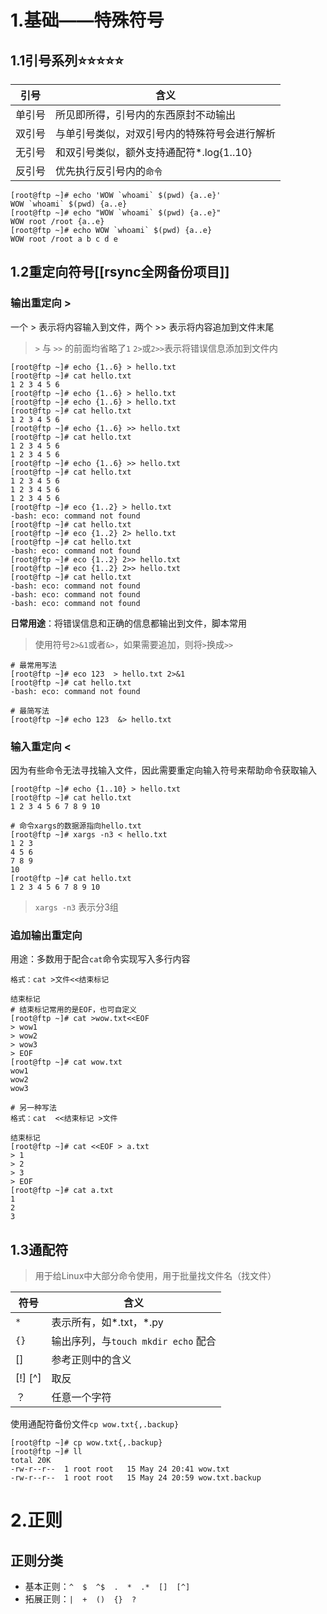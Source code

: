 # 1.基础——特殊符号
## 1.1引号系列⭐⭐⭐⭐⭐

| 引号  | 含义                         |
| --- | -------------------------- |
| 单引号 | 所见即所得，引号内的东西原封不动输出         |
| 双引号 | 与单引号类似，对双引号内的特殊符号会进行解析     |
| 无引号 | 和双引号类似，额外支持通配符*.log{1..10} |
| 反引号 | 优先执行反引号内的`命令`              |
```shell
[root@ftp ~]# echo 'WOW `whoami` $(pwd) {a..e}'
WOW `whoami` $(pwd) {a..e}
[root@ftp ~]# echo "WOW `whoami` $(pwd) {a..e}"
WOW root /root {a..e}
[root@ftp ~]# echo WOW `whoami` $(pwd) {a..e}
WOW root /root a b c d e
```

## 1.2重定向符号[[rsync全网备份项目]]
### 输出重定向 >
一个 > 表示将内容输入到文件，两个 >> 表示将内容追加到文件末尾
>`>` 与 `>>` 的前面均省略了`1`
>`2>`或`2>>`表示将错误信息添加到文件内
```shell
[root@ftp ~]# echo {1..6} > hello.txt
[root@ftp ~]# cat hello.txt
1 2 3 4 5 6
[root@ftp ~]# echo {1..6} > hello.txt
[root@ftp ~]# echo {1..6} > hello.txt
[root@ftp ~]# cat hello.txt
1 2 3 4 5 6
[root@ftp ~]# echo {1..6} >> hello.txt
[root@ftp ~]# cat hello.txt
1 2 3 4 5 6
1 2 3 4 5 6
[root@ftp ~]# echo {1..6} >> hello.txt
[root@ftp ~]# cat hello.txt
1 2 3 4 5 6
1 2 3 4 5 6
1 2 3 4 5 6
[root@ftp ~]# eco {1..2} > hello.txt
-bash: eco: command not found
[root@ftp ~]# cat hello.txt
[root@ftp ~]# eco {1..2} 2> hello.txt
[root@ftp ~]# cat hello.txt
-bash: eco: command not found
[root@ftp ~]# eco {1..2} 2>> hello.txt
[root@ftp ~]# eco {1..2} 2>> hello.txt
[root@ftp ~]# cat hello.txt
-bash: eco: command not found
-bash: eco: command not found
-bash: eco: command not found
```
**日常用途**：将错误信息和正确的信息都输出到文件，脚本常用
>使用符号`2>&1`或者`&>`，如果需要追加，则将`>`换成`>>`
```shell
# 最常用写法
[root@ftp ~]# eco 123  > hello.txt 2>&1
[root@ftp ~]# cat hello.txt
-bash: eco: command not found

# 最简写法
[root@ftp ~]# echo 123  &> hello.txt
```

### 输入重定向 <
因为有些命令无法寻找输入文件，因此需要重定向输入符号来帮助命令获取输入
```shell
[root@ftp ~]# echo {1..10} > hello.txt
[root@ftp ~]# cat hello.txt
1 2 3 4 5 6 7 8 9 10

# 命令xargs的数据源指向hello.txt
[root@ftp ~]# xargs -n3 < hello.txt
1 2 3
4 5 6
7 8 9
10
[root@ftp ~]# cat hello.txt
1 2 3 4 5 6 7 8 9 10
```
>`xargs -n3` 表示分3组

### 追加输出重定向
用途：多数用于配合`cat`命令实现写入多行内容
```shell
格式：cat >文件<<结束标记

结束标记
# 结束标记常用的是EOF，也可自定义
[root@ftp ~]# cat >wow.txt<<EOF
> wow1
> wow2
> wow3
> EOF
[root@ftp ~]# cat wow.txt
wow1
wow2
wow3

# 另一种写法
格式：cat  <<结束标记 >文件

结束标记
[root@ftp ~]# cat <<EOF > a.txt
> 1
> 2
> 3
> EOF
[root@ftp ~]# cat a.txt
1
2
3
```

## 1.3通配符
>用于给Linux中大部分命令使用，用于批量找文件名（找文件）

| 符号      | 含义                          |
| ------- | --------------------------- |
| `*`     | 表示所有，如*.txt，*.py            |
| `{}`    | 输出序列，与`touch mkdir echo` 配合 |
| []      | 参考正则中的含义                    |
| [!] [^] | 取反                          |
| ？       | 任意一个字符                      |
使用通配符备份文件`cp wow.txt{,.backup}`
```shell
[root@ftp ~]# cp wow.txt{,.backup}
[root@ftp ~]# ll
total 20K
-rw-r--r--  1 root root   15 May 24 20:41 wow.txt
-rw-r--r--  1 root root   15 May 24 20:59 wow.txt.backup
```

# 2.正则
## 正则分类
- 基本正则：`^  $  ^$  .  *  .*  []  [^]`
- 拓展正则：`|  +  ()  {}  ?`